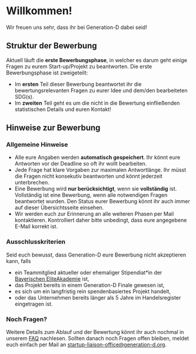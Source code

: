 # Willkommen!

Wir freuen uns sehr, dass ihr bei Generation-D dabei seid!

## Struktur der Bewerbung

Aktuell läuft die **erste Bewerbungsphase**, in welcher es darum geht einige Fragen zu eurem Start-up/Projekt zu beantworten. Die erste Bewerbungsphase ist zweigeteilt:

- Im **ersten** Teil dieser Bewerbung beantwortet ihr die bewertungsrelevanten Fragen zu eurer Idee und dem/den bearbeiteten SDG(s).
- Im **zweiten** Teil geht es um die nicht in die Bewertung einfließenden statistischen Details und euren Kontakt!

## Hinweise zur Bewerbung

### Allgemeine Hinweise

- Alle eure Angaben werden **automatisch gespeichert**. Ihr könnt eure Antworten vor der Deadline so oft ihr wollt bearbeiten.
- Jede Frage hat klare Vorgaben zur maximalen Antwortlänge. Ihr müsst die Fragen nicht konsekutiv beantworten und könnt jederzeit unterbrechen.
- Eine Bewerbung wird **nur berücksichtigt**, wenn sie **vollständig** ist. Vollständig ist eine Bewerbung, wenn alle notwendigen Fragen beantwortet wurden. Den Status eurer Bewerbung könnt ihr auch immer auf dieser Übersichtsseite einsehen.
- Wir werden euch zur Erinnerung an alle weiteren Phasen per Mail kontaktieren. Kontrolliert daher bitte unbedingt, dass eure angegebene E-Mail korrekt ist.

### Ausschlusskriterien

Seid euch bewusst, dass Generation-D eure Bewerbung nicht akzeptieren kann, falls

- ein Teammitglied aktueller oder ehemaliger Stipendiat\*in der [Bayerischen EliteAkademie](https://generation-d.org/about-us#bea) ist,
- das Projekt bereits in einem Generation-D Finale gewesen ist,
- es sich um ein langfristig rein spendenbasiertes Projekt handelt,
- oder das Unternehmen bereits länger als 5 Jahre im Handelsregister eingetragen ist.

### Noch Fragen?

Weitere Details zum Ablauf und der Bewertung könnt ihr auch nochmal in unserem [FAQ](https://generation-d.org/faq/) nachlesen. Sollten danach noch Fragen offen bleiben, meldet euch einfach per Mail an [startup-liaison-office@generation-d.org](mailto:startup-liaison-office@generation-d.org).
